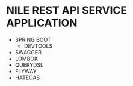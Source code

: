 # NILE REST API SERVICE APPLICATION
- SPRING BOOT
  - DEVTOOLS
- SWAGGER
- LOMBOK
- QUERYDSL
- FLYWAY
- HATEOAS